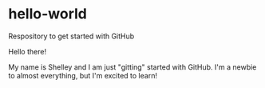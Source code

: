 # hello-world
Respository to get started with GitHub

Hello there!

My name is Shelley and I am just "gitting" started with GitHub.  I'm a newbie to almost everything, but I'm excited to learn!
